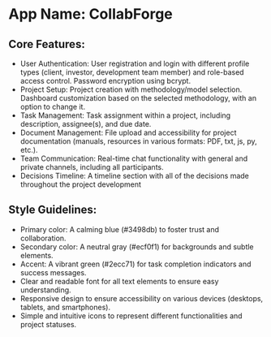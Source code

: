 # **App Name**: CollabForge

## Core Features:

- User Authentication: User registration and login with different profile types (client, investor, development team member) and role-based access control. Password encryption using bcrypt.
- Project Setup: Project creation with methodology/model selection. Dashboard customization based on the selected methodology, with an option to change it.
- Task Management: Task assignment within a project, including description, assignee(s), and due date.
- Document Management: File upload and accessibility for project documentation (manuals, resources in various formats: PDF, txt, js, py, etc.).
- Team Communication: Real-time chat functionality with general and private channels, including all participants.
- Decisions Timeline: A timeline section with all of the decisions made throughout the project development

## Style Guidelines:

- Primary color: A calming blue (#3498db) to foster trust and collaboration.
- Secondary color: A neutral gray (#ecf0f1) for backgrounds and subtle elements.
- Accent: A vibrant green (#2ecc71) for task completion indicators and success messages.
- Clear and readable font for all text elements to ensure easy understanding.
- Responsive design to ensure accessibility on various devices (desktops, tablets, and smartphones).
- Simple and intuitive icons to represent different functionalities and project statuses.